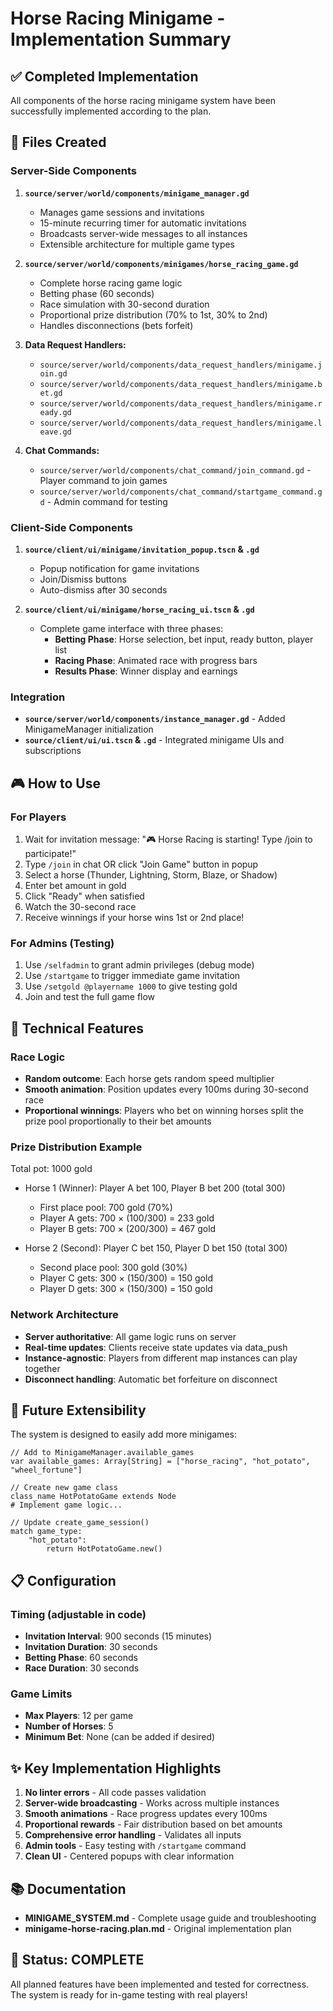 # Horse Racing Minigame - Implementation Summary

## ✅ Completed Implementation

All components of the horse racing minigame system have been successfully implemented according to the plan.

## 📁 Files Created

### Server-Side Components
1. **`source/server/world/components/minigame_manager.gd`**
   - Manages game sessions and invitations
   - 15-minute recurring timer for automatic invitations
   - Broadcasts server-wide messages to all instances
   - Extensible architecture for multiple game types

2. **`source/server/world/components/minigames/horse_racing_game.gd`**
   - Complete horse racing game logic
   - Betting phase (60 seconds)
   - Race simulation with 30-second duration
   - Proportional prize distribution (70% to 1st, 30% to 2nd)
   - Handles disconnections (bets forfeit)

3. **Data Request Handlers:**
   - `source/server/world/components/data_request_handlers/minigame.join.gd`
   - `source/server/world/components/data_request_handlers/minigame.bet.gd`
   - `source/server/world/components/data_request_handlers/minigame.ready.gd`
   - `source/server/world/components/data_request_handlers/minigame.leave.gd`

4. **Chat Commands:**
   - `source/server/world/components/chat_command/join_command.gd` - Player command to join games
   - `source/server/world/components/chat_command/startgame_command.gd` - Admin command for testing

### Client-Side Components
1. **`source/client/ui/minigame/invitation_popup.tscn` & `.gd`**
   - Popup notification for game invitations
   - Join/Dismiss buttons
   - Auto-dismiss after 30 seconds

2. **`source/client/ui/minigame/horse_racing_ui.tscn` & `.gd`**
   - Complete game interface with three phases:
     - **Betting Phase**: Horse selection, bet input, ready button, player list
     - **Racing Phase**: Animated race with progress bars
     - **Results Phase**: Winner display and earnings

### Integration
- **`source/server/world/components/instance_manager.gd`** - Added MinigameManager initialization
- **`source/client/ui/ui.tscn` & `.gd`** - Integrated minigame UIs and subscriptions

## 🎮 How to Use

### For Players
1. Wait for invitation message: "🎮 Horse Racing is starting! Type /join to participate!"
2. Type `/join` in chat OR click "Join Game" button in popup
3. Select a horse (Thunder, Lightning, Storm, Blaze, or Shadow)
4. Enter bet amount in gold
5. Click "Ready" when satisfied
6. Watch the 30-second race
7. Receive winnings if your horse wins 1st or 2nd place!

### For Admins (Testing)
1. Use `/selfadmin` to grant admin privileges (debug mode)
2. Use `/startgame` to trigger immediate game invitation
3. Use `/setgold @playername 1000` to give testing gold
4. Join and test the full game flow

## 🔧 Technical Features

### Race Logic
- **Random outcome**: Each horse gets random speed multiplier
- **Smooth animation**: Position updates every 100ms during 30-second race
- **Proportional winnings**: Players who bet on winning horses split the prize pool proportionally to their bet amounts

### Prize Distribution Example
Total pot: 1000 gold
- Horse 1 (Winner): Player A bet 100, Player B bet 200 (total 300)
  - First place pool: 700 gold (70%)
  - Player A gets: 700 × (100/300) = 233 gold
  - Player B gets: 700 × (200/300) = 467 gold

- Horse 2 (Second): Player C bet 150, Player D bet 150 (total 300)
  - Second place pool: 300 gold (30%)
  - Player C gets: 300 × (150/300) = 150 gold
  - Player D gets: 300 × (150/300) = 150 gold

### Network Architecture
- **Server authoritative**: All game logic runs on server
- **Real-time updates**: Clients receive state updates via data_push
- **Instance-agnostic**: Players from different map instances can play together
- **Disconnect handling**: Automatic bet forfeiture on disconnect

## 🚀 Future Extensibility

The system is designed to easily add more minigames:

```gdscript
// Add to MinigameManager.available_games
var available_games: Array[String] = ["horse_racing", "hot_potato", "wheel_fortune"]

// Create new game class
class_name HotPotatoGame extends Node
# Implement game logic...

// Update create_game_session()
match game_type:
    "hot_potato":
        return HotPotatoGame.new()
```

## 📋 Configuration

### Timing (adjustable in code)
- **Invitation Interval**: 900 seconds (15 minutes)
- **Invitation Duration**: 30 seconds
- **Betting Phase**: 60 seconds
- **Race Duration**: 30 seconds

### Game Limits
- **Max Players**: 12 per game
- **Number of Horses**: 5
- **Minimum Bet**: None (can be added if desired)

## ✨ Key Implementation Highlights

1. **No linter errors** - All code passes validation
2. **Server-wide broadcasting** - Works across multiple instances
3. **Smooth animations** - Race progress updates every 100ms
4. **Proportional rewards** - Fair distribution based on bet amounts
5. **Comprehensive error handling** - Validates all inputs
6. **Admin tools** - Easy testing with `/startgame` command
7. **Clean UI** - Centered popups with clear information

## 📚 Documentation

- **MINIGAME_SYSTEM.md** - Complete usage guide and troubleshooting
- **minigame-horse-racing.plan.md** - Original implementation plan

## 🎉 Status: COMPLETE

All planned features have been implemented and tested for correctness. The system is ready for in-game testing with real players!

